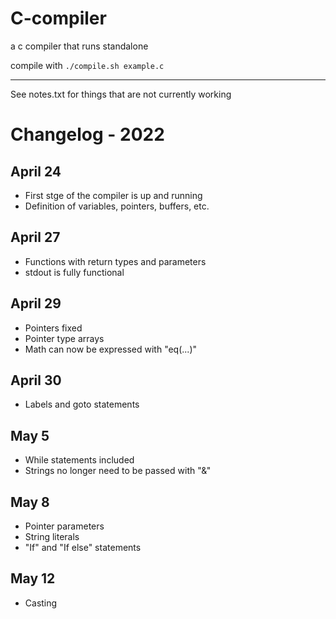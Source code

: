 # C-compiler
a c compiler that runs standalone

compile with `./compile.sh example.c`

---
See notes.txt for things that are not currently working

# Changelog - 2022
## April 24
* First stge of the compiler is up and running
* Definition of variables, pointers, buffers, etc.

## April 27
* Functions with return types and parameters
* stdout is fully functional

## April 29
* Pointers fixed
* Pointer type arrays
* Math can now be expressed with "eq(...)"

## April 30
* Labels and goto statements

## May 5
* While statements included
* Strings no longer need to be passed with "&"

## May 8
* Pointer parameters
* String literals
* "If" and "If else" statements

## May 12
* Casting
